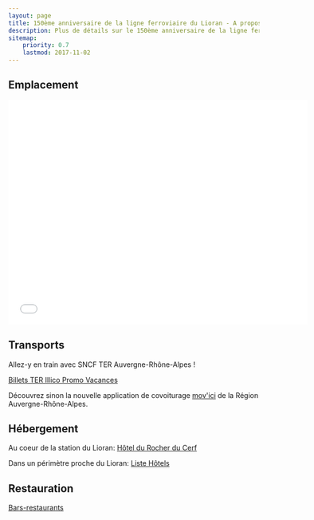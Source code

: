 ```yaml
---
layout: page
title: 150ème anniversaire de la ligne ferroviaire du Lioran - A propos
description: Plus de détails sur le 150ème anniversaire de la ligne ferroviaire du Lioran 
sitemap:
    priority: 0.7
    lastmod: 2017-11-02
---
```


## Emplacement

<center>
  <iframe src="{{ site.map.lioran_url }}" width="600" height="450" frameborder="0" style="border:0" allowfullscreen></iframe>
</center>

## Transports

Allez-y en train avec SNCF TER Auvergne-Rhône-Alpes !

[Billets TER Illico Promo Vacances](https://goo.gl/HMVJh1)

Découvrez sinon la nouvelle application de covoiturage [mov'ici](https://movici.auvergnerhonealpes.fr/) de la Région Auvergne-Rhône-Alpes.

## Hébergement

Au coeur de la station du Lioran: [Hôtel du Rocher du Cerf](http://www.lerocherducerf.com/fr)

Dans un périmètre proche du Lioran: [Liste Hôtels](http://www.lelioran.com/liste-hotels.html) 

## Restauration

[Bars-restaurants](http://www.lelioran.com/bars-restaurants.html)
